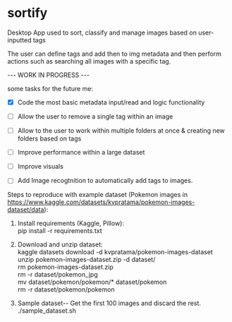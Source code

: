 # sortify
Desktop App used to sort, classify and manage images based on user-inputted tags  

The user can define tags and add then to img metadata and then perform actions such as searching all images with a specific tag.  

 --- WORK IN PROGRESS ---   

 some tasks for the future me:   
 
- [x] Code the most basic metadata input/read and logic functionality  
- [ ] Allow the user to remove a single tag within an image  
- [ ] Allow to the user to work within multiple folders at once & creating new folders based on tags  
- [ ] Improve performance within a large dataset  
- [ ] Improve visuals  
- [ ] Add Image recogtnition to automatically add tags to images.  
 

Steps to reproduce with example dataset (Pokemon images in https://www.kaggle.com/datasets/kvpratama/pokemon-images-dataset/data):  
1) Install requirements (Kaggle, Pillow):  
	pip install -r requirements.txt

2) Download and unzip dataset:  
	kaggle datasets download -d kvpratama/pokemon-images-dataset  
	unzip pokemon-images-dataset.zip -d dataset/  
    rm pokemon-images-dataset.zip  
	rm -r dataset/pokemon_jpg  
	mv dataset/pokemon/pokemon/* dataset/pokemon   
	rm -r dataset/pokemon/pokemon   

3) Sample dataset-- Get the first 100 images and discard the rest.  
    ./sample_dataset.sh
